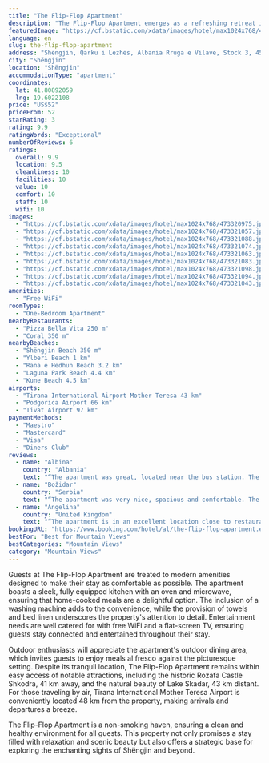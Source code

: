 ```yaml
---
title: "The Flip-Flop Apartment"
description: "The Flip-Flop Apartment emerges as a refreshing retreat in Shëngjin, offering guests the perfect blend of comfort and convenience with its air-conditioned spaces and private balcony."
featuredImage: "https://cf.bstatic.com/xdata/images/hotel/max1024x768/473320975.jpg?k=0f181e6ad3b61ca5e0a5e6eaa8b940c4fc30e0010cffb69528a9ac03777242c1&o=&hp=1"
language: en
slug: the-flip-flop-apartment
address: "Shëngjin, Qarku i Lezhës, Albania Rruga e Vilave, Stock 3, 4503 Shëngjin, Albania"
city: "Shëngjin"
location: "Shëngjin"
accommodationType: "apartment"
coordinates:
  lat: 41.80892059
  lng: 19.6022108
price: "US$52"
priceFrom: 52
starRating: 3
rating: 9.9
ratingWords: "Exceptional"
numberOfReviews: 6
ratings:
  overall: 9.9
  location: 9.5
  cleanliness: 10
  facilities: 10
  value: 10
  comfort: 10
  staff: 10
  wifi: 10
images:
  - "https://cf.bstatic.com/xdata/images/hotel/max1024x768/473320975.jpg?k=0f181e6ad3b61ca5e0a5e6eaa8b940c4fc30e0010cffb69528a9ac03777242c1&o=&hp=1"
  - "https://cf.bstatic.com/xdata/images/hotel/max1024x768/473321057.jpg?k=2827ef28d9c24bcf70b22cb50aa0de2ec8416bba2d2fcb68e9e4ade31edabcd9&o=&hp=1"
  - "https://cf.bstatic.com/xdata/images/hotel/max1024x768/473321088.jpg?k=95e9bef14ac56770c2ec49ef14097929c3e41ad3c58ee69836f244e079a6b4ca&o=&hp=1"
  - "https://cf.bstatic.com/xdata/images/hotel/max1024x768/473321074.jpg?k=c274d9dd159dcfc2f7ec4e86d420b1a0cb2f6ea12f19a866dbf50a7234a2e6d9&o=&hp=1"
  - "https://cf.bstatic.com/xdata/images/hotel/max1024x768/473321063.jpg?k=6c575169226b02cf6331e37adcb30e80b899d9ab6a61c6c95e38317ea7b9c745&o=&hp=1"
  - "https://cf.bstatic.com/xdata/images/hotel/max1024x768/473321083.jpg?k=da8e8799cf6163874aa4ddc6049fafdf679219078e2a1cbcbd51065f57f2d034&o=&hp=1"
  - "https://cf.bstatic.com/xdata/images/hotel/max1024x768/473321098.jpg?k=98982b169ee5e086b2dcf230024d342bbbd0e4828d4a320c1d1d597fa8217417&o=&hp=1"
  - "https://cf.bstatic.com/xdata/images/hotel/max1024x768/473321094.jpg?k=64b103fe8b177f66851558a4b9f1a10c33d39e831c2ad8cb2b83354020d0640b&o=&hp=1"
  - "https://cf.bstatic.com/xdata/images/hotel/max1024x768/473321043.jpg?k=8603d5f6bbdb40f8dc5f5abdda35de853bba8a89c6fa0bf13bf96d1a505519a4&o=&hp=1"
amenities:
  - "Free WiFi"
roomTypes:
  - "One-Bedroom Apartment"
nearbyRestaurants:
  - "Pizza Bella Vita 250 m"
  - "Coral 350 m"
nearbyBeaches:
  - "Shëngjin Beach 350 m"
  - "Ylberi Beach 1 km"
  - "Rana e Hedhun Beach 3.2 km"
  - "Laguna Park Beach 4.4 km"
  - "Kune Beach 4.5 km"
airports:
  - "Tirana International Airport Mother Teresa 43 km"
  - "Podgorica Airport 66 km"
  - "Tivat Airport 97 km"
paymentMethods:
  - "Maestro"
  - "Mastercard"
  - "Visa"
  - "Diners Club"
reviews:
  - name: "Albina"
    country: "Albania"
    text: "“The apartment was great, located near the bus station. The conditions were good.”"
  - name: "Božidar"
    country: "Serbia"
    text: "“The apartment was very nice, spacious and comfortable. The host very forthcoming. The location is close to everything, yet far enough that you get relative peace. You can park a bit down the street if there is free space and there are a few payed...”"
  - name: "Angelina"
    country: "United Kingdom"
    text: "“The apartment is in an excellent location close to restaurants, markets, and beach. The apartment is also very clean, well stocked, and our host went above and beyond in helping our family by suggesting certain areas, dining options, and points of...”"
bookingURL: "https://www.booking.com/hotel/al/the-flip-flop-apartment.en-gb.html?aid=8035640"
bestFor: "Best for Mountain Views"
bestCategories: "Mountain Views"
category: "Mountain Views"
---
```


Guests at The Flip-Flop Apartment are treated to modern amenities designed to make their stay as comfortable as possible. The apartment boasts a sleek, fully equipped kitchen with an oven and microwave, ensuring that home-cooked meals are a delightful option. The inclusion of a washing machine adds to the convenience, while the provision of towels and bed linen underscores the property's attention to detail. Entertainment needs are well catered for with free WiFi and a flat-screen TV, ensuring guests stay connected and entertained throughout their stay.

Outdoor enthusiasts will appreciate the apartment's outdoor dining area, which invites guests to enjoy meals al fresco against the picturesque setting. Despite its tranquil location, The Flip-Flop Apartment remains within easy access of notable attractions, including the historic Rozafa Castle Shkodra, 41 km away, and the natural beauty of Lake Skadar, 43 km distant. For those traveling by air, Tirana International Mother Teresa Airport is conveniently located 48 km from the property, making arrivals and departures a breeze.

The Flip-Flop Apartment is a non-smoking haven, ensuring a clean and healthy environment for all guests. This property not only promises a stay filled with relaxation and scenic beauty but also offers a strategic base for exploring the enchanting sights of Shëngjin and beyond.